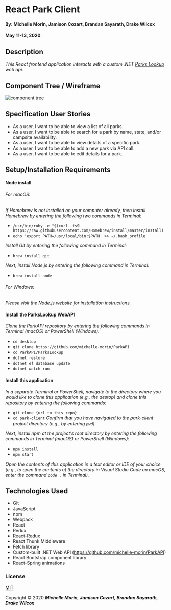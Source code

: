 # React Park Client

#### By: Michelle Morin, Jamison Cozart, Brandan Sayarath, Drake Wilcox
#### May 11-13, 2020

## Description
_This React frontend application interacts with a custom .NET [Parks Lookup](https://github.com/michelle-morin/ParkAPI) web api._

## Component Tree / Wireframe
![component tree](component-tree.png)

## Specification User Stories
* As a user, I want to be able to view a list of all parks.
* As a user, I want to be able to search for a park by name, state, and/or campsite availability.
* As a user, I want to be able to view details of a specific park.
* As a user, I want to be able to add a new park via API call.
* As a user, I want to be able to edit details for a park.

## Setup/Installation Requirements

#### Node install

###### For macOS:
_If Homebrew is not installed on your computer already, then install Homebrew by entering the following two commands in Terminal:_
* ``/usr/bin/ruby -e "$(curl -fsSL https://raw.githubusercontent.com/Homebrew/install/master/install)``
* ``echo 'export PATH=/usr/local/bin:$PATH' >> ~/.bash_profile``

_Install Git by entering the following command in Terminal:_
* ``brew install git``

_Next, install Node.js by entering the following command in Terminal:_
* ``brew install node``

###### For Windows:
_Please visit the [Node.js website](https://nodejs.org/en/download/) for installation instructions._

#### Install the ParksLookup WebAPI

_Clone the ParkAPI repository by entering the following commands in Terminal (macOS) or PowerShell (Windows):_
* ``cd desktop``
* ``git clone https://github.com/michelle-morin/ParkAPI``
* ``cd ParkAPI/ParksLookup``
* ``dotnet restore``
* ``dotnet ef database update``
* ``dotnet watch run``

#### Install this application

_In a separate Terminal or PowerShell, navigate to the directory where you would like to clone this application (e.g., the destop) and clone this repository by entering the following commands:_
* ``git clone {url to this repo}``
* ``cd park-client``
_Confirm that you have navigated to the park-client project directory (e.g., by entering ``pwd``)._

_Next, install npm at the project's root directory by entering the following commands in Terminal (macOS) or PowerShell (Windows):_
* ``npm install``
* ``npm start``

_Open the contents of this application in a text editor or IDE of your choice (e.g., to open the contents of the directory in Visual Studio Code on macOS, enter the command ``code .`` in Terminal)._

## Technologies Used

* Git
* JavaScript
* npm
* Webpack
* React
* Redux
* React-Redux
* React Thunk Middleware
* Fetch library
* Custom-built .NET Web API (https://github.com/michelle-morin/ParkAPI)
* React Bootstrap component library
* React-Spring animations

### License

[MIT](https://choosealicense.com/licenses/mit/)

Copyright &copy; 2020 **_Michelle Morin, Jamison Cozart, Brandan Sayarath, Drake Wilcox_**